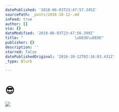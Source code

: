 ```yaml
---
datePublished: '2018-06-03T23:47:57.345Z'
sourcePath: _posts/2016-10-12-.md
inFeed: true
author: []
via: {}
dateModified: '2018-06-03T23:47:56.399Z'
title: "                       \uD83D\uDE0E"
publisher: {}
description: ''
starred: false
datePublishedOriginal: '2016-10-12T02:16:03.431Z'
_type: Blurb

---
```

# 😎
![](https://the-grid-user-content.s3-us-west-2.amazonaws.com/bb725ec9-8c6b-45da-8f77-7818fbb1b210.jpg)